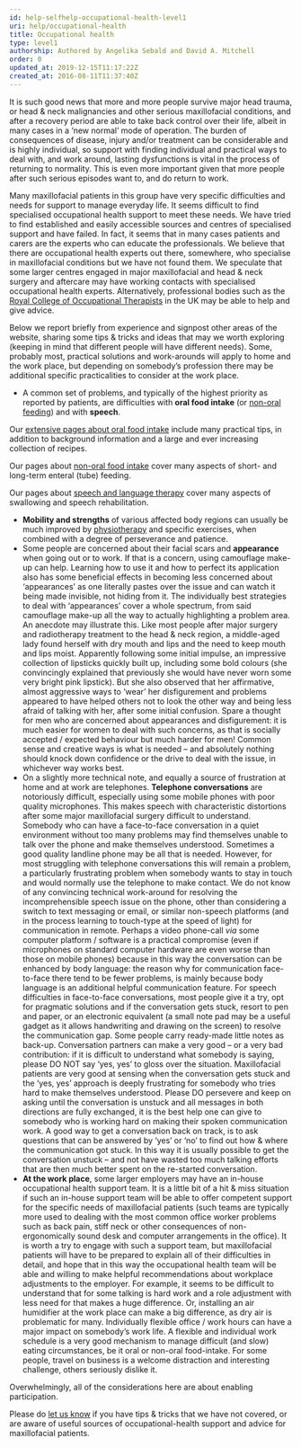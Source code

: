 ```yaml
---
id: help-selfhelp-occupational-health-level1
uri: help/occupational-health
title: Occupational health
type: level1
authorship: Authored by Angelika Sebald and David A. Mitchell
order: 0
updated_at: 2019-12-15T11:17:22Z
created_at: 2016-08-11T11:37:40Z
---
```


<p>It is such good news that more and more people survive
    major head trauma, or head &amp; neck malignancies and
    other serious maxillofacial conditions, and after a
    recovery period are able to take back control over their
    life, albeit in many cases in a ‘new normal’ mode of
    operation. The burden of consequences of disease, injury
    and/or treatment can be considerable and is highly
    individual, so support with finding individual and
    practical ways to deal with, and work around, lasting
    dysfunctions is vital in the process of returning to
    normality. This is even more important given that more
    people after such serious episodes want to, and do
    return to work.</p>
<p>Many maxillofacial patients in this group have very
    specific difficulties and needs for support to manage
    everyday life. It seems difficult to find specialised
    occupational health support to meet these needs. We have
    tried to find established and easily accessible sources
    and centres of specialised support and have failed. In
    fact, it seems that in many cases patients and carers
    are the experts who can educate the professionals. We
    believe that there are occupational health experts out
    there, somewhere, who specialise in maxillofacial
    conditions but we have not found them. We speculate that
    some larger centres engaged in major maxillofacial and
    head &amp; neck surgery and aftercare may have working
    contacts with specialised occupational health experts.
    Alternatively, professional bodies such as the <a href="//rcot.co.uk">Royal College of Occupational
        Therapists</a> in the UK may be able to help and
    give advice.</p>
<p>Below we report briefly from experience and signpost
    other areas of the website, sharing some tips &amp;
    tricks and ideas that may we worth exploring (keeping in
    mind that different people will have different needs).
    Some, probably most, practical solutions and
    work-arounds will apply to home and the work place, but
    depending on somebody’s profession there may be
    additional specific practicalities to consider at the
    work place.</p>
<ul>
    <li>A common set of problems, and typically of the
        highest priority as reported by patients, are
        difficulties with <strong>oral food intake</strong>
        (or <a href="/help/non-oral-food">non-oral
            feeding</a>) and with <strong>speech</strong>.
    </li>
</ul>
<aside>
    <p>Our <a href="/help/oral-food">extensive pages about
            oral food intake</a> include many practical
        tips, in addition to background information and a
        large and ever increasing collection of recipes.</p>
</aside>
<aside>
    <p>Our pages about <a href="/help/non-oral-food">non-oral food
            intake</a> cover many aspects of short- and
        long-term enteral (tube) feeding.</p>
</aside>
<aside>
    <p>Our pages about <a href="/help/salt">speech and
            language therapy</a> cover many aspects of
        swallowing and speech rehabilitation.</p>
</aside>
<ul>
    <li><strong>Mobility and strengths</strong> of various
        affected body regions can usually be much improved
        by <a href="/help/physiotherapy">physiotherapy</a>
        and specific exercises, when combined with a degree
        of perseverance and patience.</li>
    <li>Some people are concerned about their facial scars
        and <strong>appearance</strong> when going out or to
        work. If that is a concern, using camouflage make-up
        can help. Learning how to use it and how to perfect
        its application also has some beneficial effects in
        becoming less concerned about ‘appearances’ as one
        literally pastes over the issue and can watch it
        being made invisible, not hiding from it. The
        individually best strategies to deal with
        ‘appearances’ cover a whole spectrum, from said
        camouflage make-up all the way to actually
        highlighting a problem area. An anecdote may
        illustrate this. Like most people after major
        surgery and radiotherapy treatment to the head &amp;
        neck region, a middle-aged lady found herself with
        dry mouth and lips and the need to keep mouth and
        lips moist. Apparently following some initial
        impulse, an impressive collection of lipsticks
        quickly built up, including some bold colours (she
        convincingly explained that previously she would
        have never worn some very bright pink lipstick). But
        she also observed that her affirmative, almost
        aggressive ways to ‘wear’ her disfigurement and
        problems appeared to have helped others not to look
        the other way and being less afraid of talking with
        her, after some initial confusion. Spare a thought
        for men who are concerned about appearances and
        disfigurement: it is much easier for women to deal
        with such concerns, as that is socially accepted /
        expected behaviour but much harder for men! Common
        sense and creative ways is what is needed – and
        absolutely nothing should knock down confidence or
        the drive to deal with the issue, in whichever way
        works best.</li>
    <li>On a slightly more technical note, and equally a
        source of frustration at home and at work are
        telephones. <strong>Telephone conversations</strong>
        are notoriously difficult, especially using some
        mobile phones with poor quality microphones. This
        makes speech with characteristic distortions after
        some major maxillofacial surgery difficult to
        understand. Somebody who can have a face-to-face
        conversation in a quiet environment without too many
        problems may find themselves unable to talk over the
        phone and make themselves understood. Sometimes a
        good quality landline phone may be all that is
        needed. However, for most struggling with telephone
        conversations this will remain a problem, a
        particularly frustrating problem when somebody wants
        to stay in touch and would normally use the
        telephone to make contact. We do not know of any
        convincing technical work-around for resolving the
        incomprehensible speech issue on the phone, other
        than considering a switch to text messaging or
        email, or similar non-speech platforms (and in the
        process learning to touch-type at the speed of
        light) for communication in remote. Perhaps a video
        phone-call <i>via</i> some computer platform /
        software is a practical compromise (even if
        microphones on standard computer hardware are even
        worse than those on mobile phones) because in this
        way the conversation can be enhanced by body
        language: the reason why for communication
        face-to-face there tend to be fewer problems, is
        mainly because body language is an additional
        helpful communication feature. For speech
        difficulties in face-to-face conversations, most
        people give it a try, opt for pragmatic solutions
        and if the conversation gets stuck, resort to pen
        and paper, or an electronic equivalent (a small note
        pad may be a useful gadget as it allows handwriting
        and drawing on the screen) to resolve the
        communication gap. Some people carry ready-made
        little notes as back-up. Conversation partners can
        make a very good – or a very bad contribution: if it
        is difficult to understand what somebody is saying,
        please DO NOT say ‘yes, yes’ to gloss over the
        situation. Maxillofacial patients are very good at
        sensing when the conversation gets stuck and the
        ‘yes, yes’ approach is deeply frustrating for
        somebody who tries hard to make themselves
        understood. Please DO persevere and keep on asking
        until the conversation is unstuck and all messages
        in both directions are fully exchanged, it is the
        best help one can give to somebody who is working
        hard on making their spoken communication work. A
        good way to get a conversation back on track, is to
        ask questions that can be answered by ‘yes’ or ‘no’
        to find out how &amp; where the communication got
        stuck. In this way it is usually possible to get the
        conversation unstuck – and not have wasted too much
        talking efforts that are then much better spent on
        the re-started conversation.</li>
    <li><strong>At the work place</strong>, some larger
        employers may have an in-house occupational health
        support team. It is a little bit of a hit &amp; miss
        situation if such an in-house support team will be
        able to offer competent support for the specific
        needs of maxillofacial patients (such teams are
        typically more used to dealing with the most common
        office worker problems such as back pain, stiff neck
        or other consequences of non-ergonomically sound
        desk and computer arrangements in the office). It is
        worth a try to engage with such a support team, but
        maxillofacial patients will have to be prepared to
        explain all of their difficulties in detail, and
        hope that in this way the occupational health team
        will be able and willing to make helpful
        recommendations about workplace adjustments to the
        employer. For example, it seems to be difficult to
        understand that for some talking is hard work and a
        role adjustment with less need for that makes a huge
        difference. Or, installing an air humidifier at the
        work place can make a big difference, as dry air is
        problematic for many. Individually flexible office /
        work hours can have a major impact on somebody’s
        work life. A flexible and individual work schedule
        is a very good mechanism to manage difficult (and
        slow) eating circumstances, be it oral or non-oral
        food-intake. For some people, travel on business is
        a welcome distraction and interesting challenge,
        others seriously dislike it.</li>
</ul>
<p>Overwhelmingly, all of the considerations here are about
    enabling participation.</p>
<aside>
    <p>Please do <a href="./feedback">let us know</a> if you
        have tips &amp; tricks that we have not covered, or
        are aware of useful sources of occupational-health
        support and advice for maxillofacial patients.</p>
</aside>
